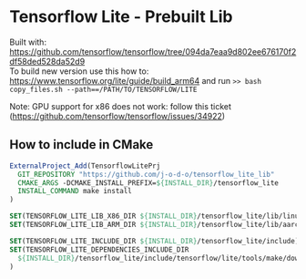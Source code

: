 # Tensorflow Lite - Prebuilt Lib

Built with: https://github.com/tensorflow/tensorflow/tree/094da7eaa9d802ee676170f2df58ded528da52d9 </br>
To build new version use this how to: https://www.tensorflow.org/lite/guide/build_arm64 and run `>> bash copy_files.sh --path==/PATH/TO/TENSORFLOW/LITE`

Note: GPU support for x86 does not work: follow this ticket (https://github.com/tensorflow/tensorflow/issues/34922)

## How to include in CMake
```CMake
ExternalProject_Add(TensorflowLitePrj
  GIT_REPOSITORY "https://github.com/j-o-d-o/tensorflow_lite_lib"
  CMAKE_ARGS -DCMAKE_INSTALL_PREFIX=${INSTALL_DIR}/tensorflow_lite
  INSTALL_COMMAND make install
)

SET(TENSORFLOW_LITE_LIB_X86_DIR ${INSTALL_DIR}/tensorflow_lite/lib/linux_x86_64/lib)
SET(TENSORFLOW_LITE_LIB_ARM_DIR ${INSTALL_DIR}/tensorflow_lite/lib/aarch64_armv8-a/lib)

SET(TENSORFLOW_LITE_INCLUDE_DIR ${INSTALL_DIR}/tensorflow_lite/include)
SET(TENSORFLOW_LITE_DEPENDENCIES_INCLUDE_DIR 
  ${INSTALL_DIR}/tensorflow_lite/include/tensorflow/lite/tools/make/downloads/flatbuffers/include
)
```
